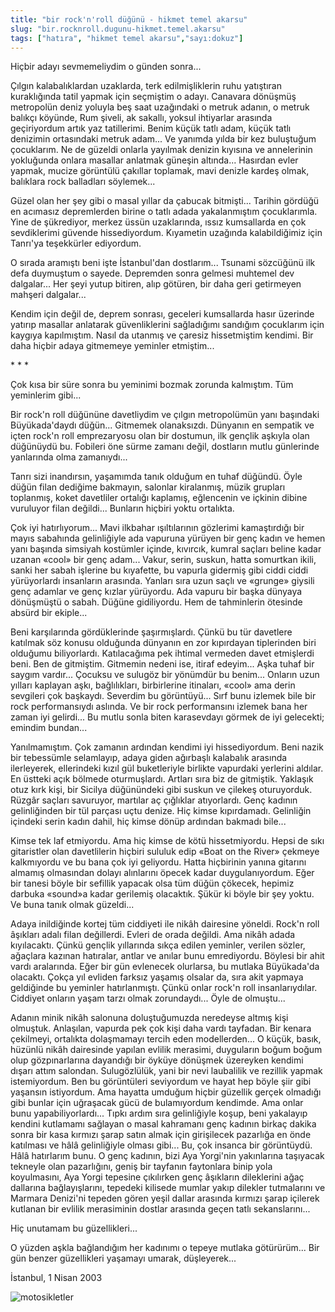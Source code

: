 ```yaml
---
title: "bir rock'n'roll düğünü - hikmet temel akarsu"
slug: "bir.rocknroll.dugunu-hikmet.temel.akarsu"
tags: ["hatıra", "hikmet temel akarsu","sayı:dokuz"]
---
```


Hiçbir adayı sevmemeliydim o günden sonra...

Çılgın kalabalıklardan uzaklarda, terk edilmişliklerin ruhu yatıştıran
kuraklığında tatil yapmak için seçmiştim o adayı. Canavara dönüşmüş
metropolün deniz yoluyla beş saat uzağındaki o metruk adanın, o metruk
balıkçı köyünde, Rum şiveli, ak sakallı, yoksul ihtiyarlar arasında
geçiriyordum artık yaz tatillerimi. Benim küçük tatlı adam, küçük tatlı
denizimin ortasındaki metruk adam... Ve yanımda yılda bir kez buluştuğum
çocuklarım. Ne de güzeldi onlarla yayılmak denizin kıyısına ve
annelerinin yokluğunda onlara masallar anlatmak güneşin altında...
Hasırdan evler yapmak, mucize görüntülü çakıllar toplamak, mavi denizle
kardeş olmak, balıklara rock balladları söylemek...

Güzel olan her şey gibi o masal yıllar da çabucak bitmişti... Tarihin
gördüğü en acımasız depremlerden birine o tatlı adada yakalanmıştım
çocuklarımla. Yine de şükrediyor, merkez üssün uzaklarında, ıssız
kumsallarda en çok sevdiklerimi güvende hissediyordum. Kıyametin
uzağında kalabildiğimiz için Tanrı'ya teşekkürler ediyordum.

O sırada aramıştı beni işte İstanbul'dan dostlarım... Tsunami sözcüğünü
ilk defa duymuştum o sayede. Depremden sonra gelmesi muhtemel dev
dalgalar... Her şeyi yutup bitiren, alıp götüren, bir daha geri
getirmeyen mahşeri dalgalar...

Kendim için değil de, deprem sonrası, geceleri kumsallarda hasır
üzerinde yatırıp masallar anlatarak güvenliklerini sağladığımı sandığım
çocuklarım için kaygıya kapılmıştım. Nasıl da utanmış ve çaresiz
hissetmiştim kendimi. Bir daha hiçbir adaya gitmemeye
yeminler etmiştim...

\* \* \*

Çok kısa bir süre sonra bu yeminimi bozmak zorunda kalmıştım. Tüm
yeminlerim gibi...

Bir rock'n roll düğününe davetliydim ve çılgın metropolümün yanı
başındaki Büyükada'daydı düğün... Gitmemek olanaksızdı. Dünyanın en
sempatik ve içten rock'n roll emprezaryosu olan bir dostumun, ilk
gençlik aşkıyla olan düğünüydü bu. Fobileri öne sürme zamanı değil,
dostların mutlu günlerinde yanlarında olma zamanıydı...

Tanrı sizi inandırsın, yaşamımda tanık olduğum en tuhaf düğündü. Öyle
düğün filan dediğime bakmayın, salonlar kiralanmış, müzik grupları
toplanmış, koket davetliler ortalığı kaplamış, eğlencenin ve içkinin
dibine vuruluyor filan değildi... Bunların hiçbiri yoktu ortalıkta.

Çok iyi hatırlıyorum... Mavi ilkbahar ışıltılarının gözlerimi
kamaştırdığı bir mayıs sabahında gelinliğiyle ada vapuruna yürüyen bir
genç kadın ve hemen yanı başında simsiyah kostümler içinde, kıvırcık,
kumral saçları beline kadar uzanan «cool» bir genç adam... Vakur, serin,
suskun, hatta somurtkan ikili, sanki her sabah işlerine bu kıyafette, bu
vapurla gidermiş gibi ciddi ciddi yürüyorlardı insanların arasında.
Yanları sıra uzun saçlı ve «grunge» giysili genç adamlar ve genç kızlar
yürüyordu. Ada vapuru bir başka dünyaya dönüşmüştü o sabah. Düğüne
gidiliyordu. Hem de tahminlerin ötesinde absürd bir ekiple...

Beni karşılarında gördüklerinde şaşırmışlardı. Çünkü bu tür davetlere
katılmak söz konusu olduğunda dünyanın en zor kıpırdayan tiplerinden
biri olduğumu biliyorlardı. Katılacağıma pek ihtimal vermeden davet
etmişlerdi beni. Ben de gitmiştim. Gitmemin nedeni ise, itiraf edeyim...
Aşka tuhaf bir saygım vardır... Çocuksu ve sulugöz bir yönümdür bu
benim... Onların uzun yılları kaplayan aşkı, bağlılıkları, birbirlerine
itinaları, «cool» ama derin sevgileri çok başkaydı. Severdim bu
görüntüyü... Sırf bunu izlemek bile bir rock performansıydı aslında. Ve
bir rock performansını izlemek bana her zaman iyi gelirdi... Bu mutlu
sonla biten karasevdayı görmek de iyi gelecekti; emindim bundan...

Yanılmamıştım. Çok zamanın ardından kendimi iyi hissediyordum. Beni
nazik bir tebessümle selamlayıp, adaya giden ağırbaşlı kalabalık
arasında ilerleyerek, ellerindeki kızıl gül buketleriyle birlikte
vapurdaki yerlerini aldılar. En üstteki açık bölmede oturmuşlardı.
Artları sıra biz de gitmiştik. Yaklaşık otuz kırk kişi, bir Sicilya
düğünündeki gibi suskun ve çilekeş oturuyorduk. Rüzgâr saçları
savuruyor, martılar aç çığlıklar atıyorlardı. Genç kadının gelinliğinden
bir tül parçası uçtu denize. Hiç kimse kıpırdamadı. Gelinliğin içindeki
serin kadın dahil, hiç kimse dönüp ardından bakmadı bile...

Kimse tek laf etmiyordu. Ama hiç kimse de kötü hissetmiyordu. Hepsi de
sıkı gitaristler olan davetlilerin hiçbiri sululuk edip «Boat on the
River» çekmeye kalkmıyordu ve bu bana çok iyi geliyordu. Hatta
hiçbirinin yanına gitarını almamış olmasından dolayı alınlarını öpecek
kadar duygulanıyordum. Eğer bir tanesi böyle bir sefillik yapacak olsa
tüm düğün çökecek, hepimiz darbuka «sound»a kadar gerilemiş olacaktık.
Şükür ki böyle bir şey yoktu. Ve buna tanık olmak güzeldi...

Adaya inildiğinde kortej tüm ciddiyeti ile nikâh dairesine yöneldi.
Rock'n roll âşıkları adalı filan değillerdi. Evleri de orada değildi.
Ama nikâh adada kıyılacaktı. Çünkü gençlik yıllarında sıkça edilen
yeminler, verilen sözler, ağaçlara kazınan hatıralar, antlar ve anılar
bunu emrediyordu. Böylesi bir ahit vardı aralarında. Eğer bir gün
evlenecek olurlarsa, bu mutlaka Büyükada'da olacaktı. Çokça yıl evliden
farksız yaşamış olsalar da, sıra akit yapmaya geldiğinde bu yeminler
hatırlanmıştı. Çünkü onlar rock'n roll insanlarıydılar. Ciddiyet onların
yaşam tarzı olmak zorundaydı... Öyle de olmuştu...

Adanın minik nikâh salonuna doluştuğumuzda neredeyse altmış kişi
olmuştuk. Anlaşılan, vapurda pek çok kişi daha vardı tayfadan. Bir
kenara çekilmeyi, ortalıkta dolaşmamayı tercih eden modellerden... O
küçük, basık, hüzünlü nikâh dairesinde yapılan evlilik merasimi,
duyguların boğum boğum olup gözpınarlarına dayandığı bir öyküye dönüşmek
üzereyken kendimi dışarı attım salondan. Sulugözlülük, yani bir nevi
laubalilik ve rezillik yapmak istemiyordum. Ben bu görüntüleri
seviyordum ve hayat hep böyle şiir gibi yaşansın istiyordum. Ama hayatta
umduğum hiçbir güzellik gerçek olmadığı gibi bunlar için uğraşacak gücü
de bulamıyordum kendimde. Ama onlar bunu yapabiliyorlardı... Tıpkı ardım
sıra gelinliğiyle koşup, beni yakalayıp kendini kutlamamı sağlayan o
masal kahramanı genç kadının birkaç dakika sonra bir kasa kırmızı şarap
satın almak için girişilecek pazarlığa en önde katılması ve hâlâ
gelinliğiyle olması gibi... Bu, çok insanca bir görüntüydü. Hâlâ
hatırlarım bunu. O genç kadının, bizi Aya Yorgi'nin yakınlarına
taşıyacak tekneyle olan pazarlığını, geniş bir tayfanın faytonlara binip
yola koyulmasını, Aya Yorgi tepesine çıkılırken genç âşıkların
dileklerini ağaç dallarına bağlayışlarını, tepedeki kilisede mumlar
yakıp dilekler tutmalarını ve Marmara Denizi'ni tepeden gören yeşil
dallar arasında kırmızı şarap içilerek kutlanan bir evlilik merasiminin
dostlar arasında geçen tatlı sekanslarını...

Hiç unutamam bu güzellikleri...

O yüzden aşkla bağlandığım her kadınımı o tepeye mutlaka götürürüm...
Bir gün benzer güzellikleri yaşamayı umarak, düşleyerek...

İstanbul, 1 Nisan 2003

![motosikletler](/img/9.14.jpg)